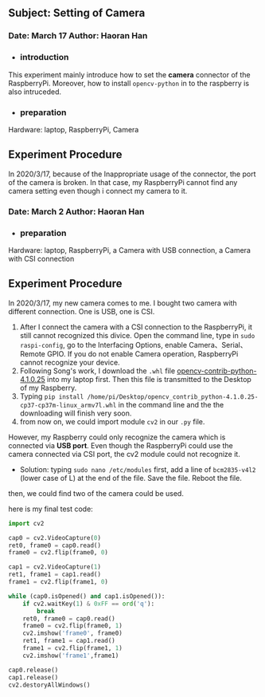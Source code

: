 ## Subject: **Setting of Camera**

### Date:  March 17   Author: Haoran Han

- ### introduction

This experiment mainly introduce how to set the **camera** connector of the RaspberryPi. Moreover, how to install `opencv-python` in to the raspberry is also intruceded.

- ### preparation

Hardware: laptop,  RaspberryPi, Camera

## Experiment Procedure

In 2020/3/17, because of the Inappropriate  usage of the connector, the port of the camera is broken. In that case, my RaspberryPi cannot find any camera setting even though i connect my camera to it. 





### Date:  March 2   Author: Haoran Han

- ### preparation

Hardware: laptop,  RaspberryPi, a Camera with USB connection, a Camera with CSI connection

## Experiment Procedure

In 2020/3/17, my new camera comes to me. I bought two camera with different connection. One is USB, one is CSI.

1. After I connect the camera with a CSI connection to the RaspberryPi, it still cannot recognized this divice. Open the command line, type in `sudo raspi-config`, go to the Interfacing Options, enable Camera、Serial、Remote GPIO. If you do not enable Camera operation, RaspberryPi cannot recognize your device.
2. Following Song's work, I download the `.whl` file [opencv-contrib-python-4.1.0.25](https://www.piwheels.org/simple/opencv-contrib-python/opencv_contrib_python-4.1.0.25-cp37-cp37m-linux_armv7l.whl) into my laptop first. Then this file is transmitted to the Desktop of my Raspberry.
3. Typing `pip install /home/pi/Desktop/opencv_contrib_python-4.1.0.25-cp37-cp37m-linux_armv7l.whl` in the command line and the the downloading will finish very soon.
4. from now on, we could import module `cv2` in our `.py` file.

However, my Raspberry could only recognize the camera which is connected via **USB port**. Even though the RaspberryPi could use the camera connected via CSI port, the cv2 module could not recognize it.

- Solution: typing `sudo nano /etc/modules` first, add a line of `bcm2835-v4l2`  (lower case of L) at the end of the file. Save the file. Reboot the file.

then, we could find two of the camera could be used.





here is my final test code:

```python
import cv2

cap0 = cv2.VideoCapture(0)
ret0, frame0 = cap0.read()
frame0 = cv2.flip(frame0, 0)

cap1 = cv2.VideoCapture(1)
ret1, frame1 = cap1.read()
frame1 = cv2.flip(frame1, 0)

while (cap0.isOpened() and cap1.isOpened()):    
    if cv2.waitKey(1) & 0xFF == ord('q'):        
        break    
    ret0, frame0 = cap0.read()    
    frame0 = cv2.flip(frame0, 1)    
    cv2.imshow('frame0', frame0)    
    ret1, frame1 = cap1.read()    
    frame1 = cv2.flip(frame1, 1)    
    cv2.imshow('frame1',frame1)

cap0.release()
cap1.release()
cv2.destoryAllWindows()
```


